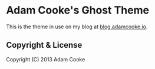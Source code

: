 # Adam Cooke's Ghost Theme

This is the theme in use on my blog at [blog.adamcooke.io](http://blog.adamcooke.io).

## Copyright & License

Copyright (C) 2013 Adam Cooke